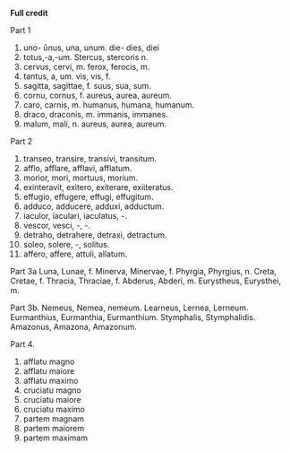 **Full credit**

Part 1
1. uno- ūnus, una, unum.  die- dies, diei
2. totus,-a,-um. Stercus, stercoris n.
3. cervus, cervi, m. ferox, ferocis, m. 
4. tantus, a, um. vis, vis, f.
5. sagitta, sagittae, f. suus, sua, sum.
6. cornu, cornus, f. aureus, aurea, aureum.
7. caro, carnis, m. humanus, humana, humanum.
8. draco, draconis, m. immanis, immanes. 
9. malum, mali, n. aureus, aurea, aureum.

Part 2
1. transeo, transire, transivi, transitum. 
2. afflo, afflare, afflavi, afflatum.
3. morior, mori, mortuus, morium.
4. exinteravit, exitero, exiterare, exiiteratus.
5. effugio, effugere, effugi, effugitum.
6. adduco, adducere, adduxi, adductum.
7. iaculor, iaculari, iaculatus, -.
8. vescor, vesci, -, -.
9. detraho, detrahere, detraxi, detractum.
10. soleo, solere, -, solitus.
11. affero, affere, attuli, allatum.

Part 3a
Luna, Lunae, f.
Minerva, Minervae, f. 
Phyrgia, Phyrgius, n.
Creta, Cretae, f.
Thracia, Thraciae, f. 
Abderus, Abderi, m.
Eurystheus, Eurysthei, m.

Part 3b.
Nemeus, Nemea, nemeum.
Learneus, Lernea, Lerneum.
Eurmanthius, Eurmanthia, Eurmanthium.
Stymphalis, Stymphalidis.
Amazonus, Amazona, Amazonum.

Part 4.
1. afflatu magno 
2. afflatu maiore
3. afflatu maximo
4. cruciatu magno
5. cruciatu maiore
6. cruciatu maximo
7. partem magnam 
8. partem maiorem
9. partem maximam
